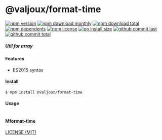 # @valjoux/format-time

[![npm version][badge-npm-version]][url-npm]
[![npm download monthly][badge-npm-download-monthly]][url-npm]
[![npm download total][badge-npm-download-total]][url-npm]
[![npm dependents][badge-npm-dependents]][url-github]
[![npm license][badge-npm-license]][url-npm]
[![pp install size][badge-pp-install-size]][url-pp]
[![github commit last][badge-github-last-commit]][url-github]
[![github commit total][badge-github-commit-count]][url-github]

[//]: <> (Shields)
[badge-npm-version]: https://flat.badgen.net/npm/v/@valjoux/format-time
[badge-npm-download-monthly]: https://flat.badgen.net/npm/dm/@valjoux/format-time
[badge-npm-download-total]:https://flat.badgen.net/npm/dt/@valjoux/format-time
[badge-npm-dependents]: https://flat.badgen.net/npm/dependents/@valjoux/format-time
[badge-npm-license]: https://flat.badgen.net/npm/license/@valjoux/format-time
[badge-pp-install-size]: https://flat.badgen.net/packagephobia/install/@valjoux/format-time
[badge-github-last-commit]: https://flat.badgen.net/github/last-commit/hoyeungw/valjoux
[badge-github-commit-count]: https://flat.badgen.net/github/commits/hoyeungw/valjoux

[//]: <> (Link)
[url-npm]: https://npmjs.org/package/@valjoux/format-time
[url-pp]: https://packagephobia.now.sh/result?p=@valjoux/format-time
[url-github]: https://github.com/hoyeungw/valjoux

##### Util for array

#### Features

- ES2015 syntax

#### Install
```console
$ npm install @valjoux/format-time
```

#### Usage
```js
```

#### Mformat-time
[LICENSE (MIT)](/LICENSE)
